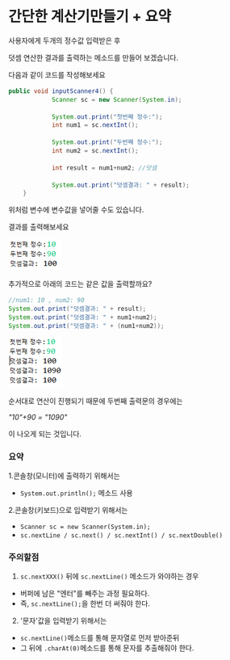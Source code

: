 # 간단한 계산기만들기 + 요약

사용자에게 두개의 정수값 입력받은 후

덧셈 연산한 결과를 출력하는 메소드를 만들어 보겠습니다.

다음과 같이 코드를 작성해보세요

```java
public void inputScanner4() {
			Scanner sc = new Scanner(System.in);
		
			System.out.print("첫번째 정수:");
			int num1 = sc.nextInt();
			
			System.out.print("두번째 정수:");
			int num2 = sc.nextInt();
			
			int result = num1+num2; //덧셈
			
			System.out.print("덧셈결과: " + result);
	}
```

위처럼 변수에 변수값을 넣어줄 수도 있습니다.

결과를 출력해보세요

![](../../../.gitbook/assets/image%20%2868%29.png)

추가적으로 아래의 코드는 같은 값을 출력할까요?

```java
//num1: 10 , num2: 90
System.out.print("덧셈결과: " + result);  
System.out.print("덧셈결과: " + num1+num2);
System.out.print("덧셈결과: " + (num1+num2));
```

![&#xC774;&#xB7F0; &#xAC12;&#xC774; &#xB098;&#xC635;&#xB2C8;&#xB2E4;.](../../../.gitbook/assets/image%20%2832%29.png)

순서대로 연산이 진행되기 때문에 두번째 출력문의 경우에는

_"10"+90 = "1090"_

이 나오게 되는 것입니다.



### 요약

1.콘솔창\(모니터\)에 출력하기 위해서는

* `System.out.println();` 메소드 사용

2.콘솔창\(키보드\)으로 입력받기 위해서는

* `Scanner sc = new Scanner(System.in);`
* `sc.nextLine / sc.next() / sc.nextInt() / sc.nextDouble()`



### 주의할점

1. `sc.nextXXX()` 뒤에 `sc.nextLine()` 메소드가 와야하는 경우

* 버퍼에 남은 "엔터"를 빼주는 과정 필요하다. 
* 즉, `sc.nextLine();`을 한번 더 써줘야 한다. 



2. '문자'값을 입력받기 위해서는

*  `sc.nextLine()`메소드를 통해 문자열로 먼저 받아준뒤
* 그 뒤에 `.charAt(0)`메소드를 통해 문자를 추출해줘야 한다.



